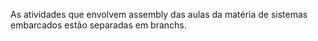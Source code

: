 As atividades que envolvem assembly das aulas da matéria de sistemas embarcados estão separadas em branchs.
